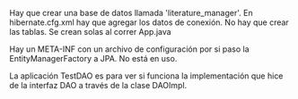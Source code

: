 
Hay que crear una base de datos llamada 'literature_manager'.
En hibernate.cfg.xml hay que agregar los datos de conexión.
No hay que crear las tablas. Se crean solas al correr App.java

Hay un META-INF con un archivo de configuración por si paso
la EntityManagerFactory a JPA. No está en uso.

La aplicación TestDAO es para ver si funciona la implementación
que hice de la interfaz DAO a través de la clase DAOImpl.
